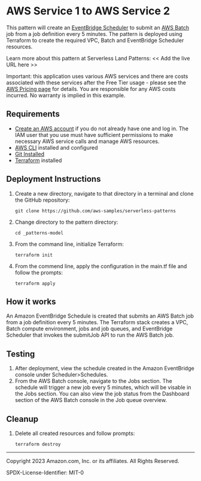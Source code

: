 # AWS Service 1 to AWS Service 2

This pattern will create an [EventBridge Scheduler](https://docs.aws.amazon.com/scheduler/latest/UserGuide/getting-started.html) to submit an [AWS Batch](https://docs.aws.amazon.com/batch/latest/userguide/Batch_GetStarted.html) job from a job definition every 5 minutes. The pattern is deployed using Terraform to create the required VPC, Batch and EventBridge Scheduler resources. 

Learn more about this pattern at Serverless Land Patterns: << Add the live URL here >>

Important: this application uses various AWS services and there are costs associated with these services after the Free Tier usage - please see the [AWS Pricing page](https://aws.amazon.com/pricing/) for details. You are responsible for any AWS costs incurred. No warranty is implied in this example.

## Requirements

* [Create an AWS account](https://portal.aws.amazon.com/gp/aws/developer/registration/index.html) if you do not already have one and log in. The IAM user that you use must have sufficient permissions to make necessary AWS service calls and manage AWS resources.
* [AWS CLI](https://docs.aws.amazon.com/cli/latest/userguide/install-cliv2.html) installed and configured
* [Git Installed](https://git-scm.com/book/en/v2/Getting-Started-Installing-Git)
* [Terraform](https://learn.hashicorp.com/tutorials/terraform/install-cli?in=terraform/aws-get-started) installed

## Deployment Instructions

1. Create a new directory, navigate to that directory in a terminal and clone the GitHub repository:
    ``` 
    git clone https://github.com/aws-samples/serverless-patterns
    ```
1. Change directory to the pattern directory:
    ```
    cd _patterns-model
    ```
1. From the command line, initialize Terraform:
    ```
    terraform init
    ```
1. From the commend line, apply the configuration in the main.tf file and follow the prompts:
    ```
    terraform apply
    ```


## How it works

An Amazon EventBridge Schedule is created that submits an AWS Batch job from a job definition every 5 minutes. The Terraform stack creates a VPC, Batch compute environment, jobs and job queues, and EventBridge Scheduler that invokes the submitJob API to run the AWS Batch job.

## Testing

1. After deployment, view the schedule created in the Amazon EventBridge console under Scheduler>Schedules. 
2. From the AWS Batch console, navigate to the Jobs section. The schedule will trigger a new job every 5 minutes, which will be visable in the Jobs section. You can also view the job status from the Dashboard section of the AWS Batch console in the Job queue overview. 

## Cleanup
 
1. Delete all created resources and follow prompts:
    ```
    terraform destroy
    ```
----
Copyright 2023 Amazon.com, Inc. or its affiliates. All Rights Reserved.

SPDX-License-Identifier: MIT-0